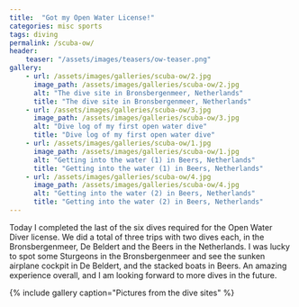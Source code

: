 ```yaml
---
title:  "Got my Open Water License!"
categories: misc sports
tags: diving
permalink: /scuba-ow/
header:
    teaser: "/assets/images/teasers/ow-teaser.png"
gallery:
    - url: /assets/images/galleries/scuba-ow/2.jpg
      image_path: /assets/images/galleries/scuba-ow/2.jpg
      alt: "The dive site in Bronsbergenmeer, Netherlands"
      title: "The dive site in Bronsbergenmeer, Netherlands"
    - url: /assets/images/galleries/scuba-ow/3.jpg
      image_path: /assets/images/galleries/scuba-ow/3.jpg
      alt: "Dive log of my first open water dive"
      title: "Dive log of my first open water dive"
    - url: /assets/images/galleries/scuba-ow/1.jpg
      image_path: /assets/images/galleries/scuba-ow/1.jpg
      alt: "Getting into the water (1) in Beers, Netherlands"
      title: "Getting into the water (1) in Beers, Netherlands"
    - url: /assets/images/galleries/scuba-ow/4.jpg
      image_path: /assets/images/galleries/scuba-ow/4.jpg
      alt: "Getting into the water (2) in Beers, Netherlands"
      title: "Getting into the water (2) in Beers, Netherlands"
---
```


Today I completed the last of the six dives required for the Open Water Diver license. 
We did a total of three trips with two dives each, in the Bronsbergenmeer, De Beldert and the Beers in the Netherlands.
I was lucky to spot some Sturgeons in the Bronsbergenmeer and see the sunken airplane cockpit in De Beldert, and the stacked boats in Beers.
An amazing experience overall, and I am looking forward to more dives in the future.

{% include gallery caption="Pictures from the dive sites" %}

